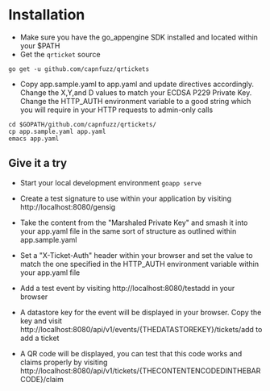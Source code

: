 # Installation #
* Make sure you have the go_appengine SDK installed and located within your $PATH
* Get the `qrticket` source

`go get -u github.com/capnfuzz/qrtickets`

*  Copy app.sample.yaml to app.yaml and update directives accordingly.  Change the X,Y,and D values to match your ECDSA P229 Private Key.  Change the HTTP_AUTH environment variable to a good string which you will require in your HTTP requests to admin-only calls

```
cd $GOPATH/github.com/capnfuzz/qrtickets/
cp app.sample.yaml app.yaml
emacs app.yaml
```

## Give it a try ##

* Start your local development environment
`goapp serve`

* Create a test signature to use within your application by visiting http://localhost:8080/gensig

* Take the content from the "Marshaled Private Key" and smash it into your app.yaml file in the same sort of structure as outlined within app.sample.yaml

* Set a "X-Ticket-Auth" header within your browser and set the value to match the one specified in the HTTP_AUTH environment variable within your app.yaml file

* Add a test event by visiting http://localhost:8080/testadd in your browser

* A datastore key for the event will be displayed in your browser.  Copy the key and visit http://localhost:8080/api/v1/events/{THEDATASTOREKEY}/tickets/add to add a ticket

* A QR code will be displayed, you can test that this code works and claims properly by visiting http://localhost:8080/api/v1/tickets/{THECONTENTENCODEDINTHEBARCODE}/claim